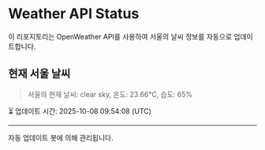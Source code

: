 
# Weather API Status

이 리포지토리는 OpenWeather API를 사용하여 서울의 날씨 정보를 자동으로 업데이트합니다.

## 현재 서울 날씨
> 서울의 현재 날씨: clear sky, 온도: 23.66°C, 습도: 65%

⏳ 업데이트 시간: 2025-10-08 09:54:08 (UTC)

---
자동 업데이트 봇에 의해 관리됩니다.
